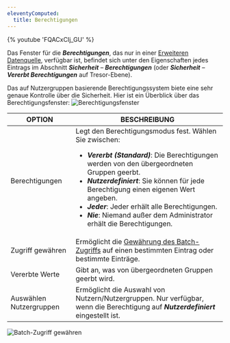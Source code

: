 ```yaml
---
eleventyComputed:
  title: Berechtigungen
---
```

{% youtube 'FQACxCIj_GU' %}

Das Fenster für die ***Berechtigungen***, das nur in einer [Erweiteren Datenquelle](/rdm/windows/data-sources/data-sources-types/advanced-data-sources/), verfügbar ist, befindet sich unter den Eigenschaften jedes Eintrags im Abschnitt ***Sicherheit*** – ***Berechtigungen*** (oder ***Sicherheit*** – ***Vererbt Berechtigungen*** auf Tresor-Ebene).

Das auf Nutzergruppen basierende Berechtigungssystem biete eine sehr genaue Kontrolle über die Sicherheit. Hier ist ein Überblick über das Berechtigungsfenster:
![Berechtigungsfenster](https://cdnweb.devolutions.net/docs/de/rdm/windows/RDMWin6083.png)

| OPTION             | BESCHREIBUNG                                                                                                               |
|---------------------|---------------------------------------------------------------------------------------------------------------------------|
| Berechtigungen      | Legt den Berechtigungsmodus fest. Wählen Sie zwischen: <br> <ul><li>***Vererbt (Standard)***: Die Berechtigungen werden von den übergeordneten Gruppen geerbt.</li><li>***Nutzerdefiniert***: Sie können für jede Berechtigung einen eigenen Wert angeben.</li><li>***Jeder***: Jeder erhält alle Berechtigungen.</li><li>***Nie***: Niemand außer dem Administrator erhält die Berechtigungen.</li></ul>                                                                                  |
| Zugriff gewähren    | Ermöglicht die [Gewährung des Batch-Zugriffs](/rdm/windows/commands/administration/settings/system-settings/vault-management/batch-grant-access) auf einen bestimmten Eintrag oder bestimmte Einträge.   |
| Vererbte Werte    | Gibt an, was von übergeordneten Gruppen geerbt wird.                                                 |
| Auswählen Nutzergruppen  | Ermöglicht die Auswahl von Nutzern/Nutzergruppen. Nur verfügbar, wenn die Berechtigung auf ***Nutzerdefiniert*** eingestellt ist. |

![Batch-Zugriff gewähren](https://cdnweb.devolutions.net/docs/de/rdm/windows/RDMWin6082.png)
